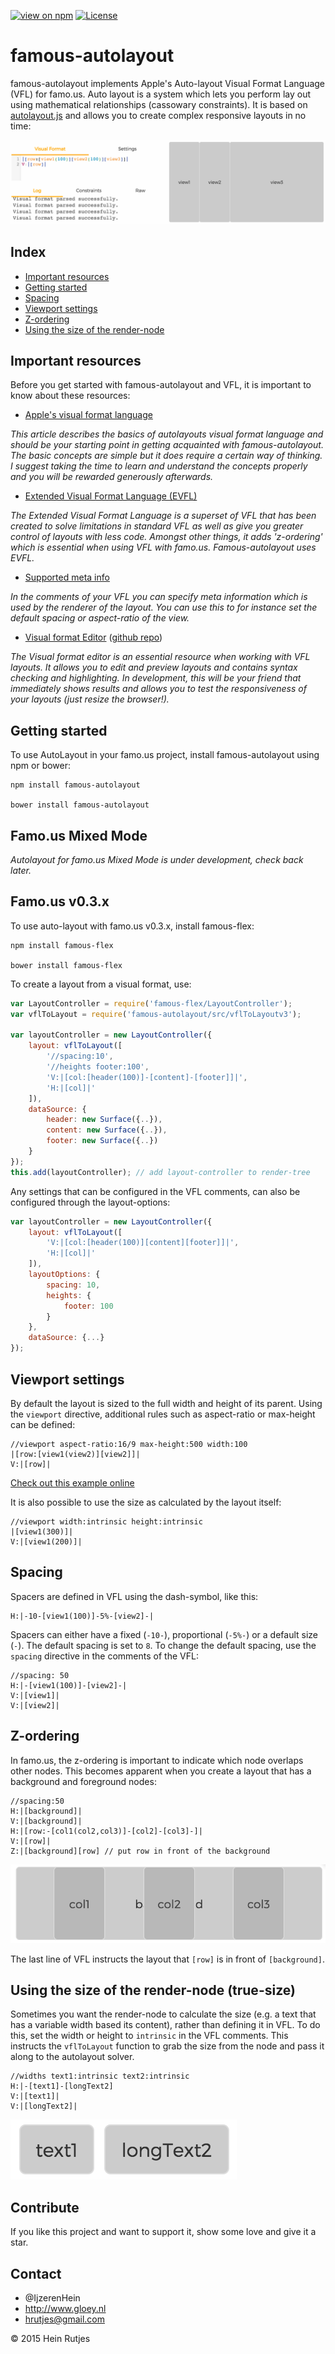 [![view on npm](http://img.shields.io/npm/v/famous-autolayout.svg)](https://www.npmjs.org/package/famous-autolayout)
[![License](http://img.shields.io/:license-mit-blue.svg)](http://doge.mit-license.org)

famous-autolayout
==========

famous-autolayout implements Apple's Auto-layout Visual Format Language (VFL) for famo.us. Auto layout is a system which lets you perform lay out using mathematical relationships (cassowary constraints). It is based on [autolayout.js](https://github.com/IjzerenHein/autolayout.js) and allows you to create complex responsive layouts in no time:

![screenshot](screenshot.gif)

## Index

- [Important resources](#important-resources)
- [Getting started](#getting-started)
- [Spacing](#spacing)
- [Viewport settings](#viewport-settings)
- [Z-ordering](#z-ordering)
- [Using the size of the render-node](#using-the-size-of-the-render-node)

## Important resources

Before you get started with famous-autolayout and VFL, it is important to know about these resources:

- [Apple's visual format language](https://developer.apple.com/library/ios/documentation/UserExperience/Conceptual/AutolayoutPG/VisualFormatLanguage/VisualFormatLanguage.html)

*This article describes the basics of autolayouts visual format language and should be your starting point in getting acquainted with famous-autolayout. The basic concepts are simple but it does require a certain way of thinking. I suggest taking the time to learn and understand the concepts properly and you will be rewarded generously afterwards.*

- [Extended Visual Format Language (EVFL)](https://github.com/IjzerenHein/autolayout.js#extended-visual-format-language-evfl)

*The Extended Visual Format Language is a superset of VFL that has been created to solve limitations in standard VFL as well as give you greater control of layouts with less code. Amongst other things, it adds 'z-ordering' which is essential when using VFL with famo.us. Famous-autolayout uses EVFL.*

- [Supported meta info](https://github.com/IjzerenHein/visualformat-editor#extended-visual-format-meta-info)

*In the comments of your VFL you can specify meta information which is used by the renderer of the layout. You can use this to for instance set the default spacing or aspect-ratio of the view.*

- [Visual format Editor](https://rawgit.com/IjzerenHein/visualformat-editor/master/dist/index.html) ([github repo](https://github.com/IjzerenHein/visualformat-editor))

*The Visual format editor is an essential resource when working with VFL layouts. It allows you to edit and preview layouts and contains syntax checking and highlighting. In development, this will be your friend that immediately shows results and allows you to test the responsiveness of your layouts (just resize the browser!).*

## Getting started

To use AutoLayout in your famo.us project, install famous-autolayout using npm or bower:

    npm install famous-autolayout

    bower install famous-autolayout

## Famo.us Mixed Mode

*Autolayout for famo.us Mixed Mode is under development, check back later.*


## Famo.us v0.3.x

To use auto-layout with famo.us v0.3.x, install famous-flex:

    npm install famous-flex

    bower install famous-flex

To create a layout from a visual format, use:

```javascript
var LayoutController = require('famous-flex/LayoutController');
var vflToLayout = require('famous-autolayout/src/vflToLayoutv3');

var layoutController = new LayoutController({
    layout: vflToLayout([
        '//spacing:10',
        '//heights footer:100',
        'V:|[col:[header(100)]-[content]-[footer]]|',
        'H:|[col]|'
    ]),
    dataSource: {
        header: new Surface({..}),
        content: new Surface({..}),
        footer: new Surface({..})
    }
});
this.add(layoutController); // add layout-controller to render-tree
```

Any settings that can be configured in the VFL comments, can also
be configured through the layout-options:

```javascript
var layoutController = new LayoutController({
    layout: vflToLayout([
        'V:|[col:[header(100)][content][footer]]|',
        'H:|[col]|'
    ]),
    layoutOptions: {
        spacing: 10,
        heights: {
            footer: 100
        }
    },
    dataSource: {...}
});
```


## Viewport settings

By default the layout is sized to the full width and height of its parent.
Using the `viewport` directive, additional rules such as aspect-ratio or max-height can be defined:

```vfl
//viewport aspect-ratio:16/9 max-height:500 width:100
|[row:[view1(view2)][view2]]|
V:|[row]|
```

[Check out this example online](https://rawgit.com/IjzerenHein/visualformat-editor/master/dist/index.html?vfl=rgb)

It is also possible to use the size as calculated by the layout itself:

```vfl
//viewport width:intrinsic height:intrinsic
|[view1(300)]|
V:|[view1(200)]|
```


## Spacing

Spacers are defined in VFL using the dash-symbol, like this:

    H:|-10-[view1(100)]-5%-[view2]-|
    
Spacers can either have a fixed (`-10-`), proportional (`-5%-`) or a default size (`-`).
The default spacing is set to `8`. To change the default spacing, use the `spacing` directive in the comments of the VFL:

```vfl
//spacing: 50
H:|-[view1(100)]-[view2]-|
V:|[view1]|
V:|[view2]|
```


## Z-ordering

In famo.us, the z-ordering is important to indicate which node overlaps other nodes.
This becomes apparent when you create a layout that has a background and foreground nodes:

```vfl
//spacing:50
H:|[background]|
V:|[background]|
H:|[row:-[col1(col2,col3)]-[col2]-[col3]-]|
V:|[row]|
Z:|[background][row] // put row in front of the background
```
![z-ordering](img/z-ordering.png)

The last line of VFL instructs the layout that `[row]` is in front of `[background]`.


## Using the size of the render-node (true-size)

Sometimes you want the render-node to calculate the size (e.g. a text that has a variable width based
its content), rather than defining it in VFL.
To do this, set the width or height to `intrinsic` in the VFL comments. This instructs the `vflToLayout`
function to grab the size from the node and pass it along to the autolayout solver.

```vfl
//widths text1:intrinsic text2:intrinsic
H:|-[text1]-[longText2]
V:|[text1]|
V:|[longText2]|
```
![truesize](img/truesize.png)

## Contribute

If you like this project and want to support it, show some love
and give it a star.


## Contact
-   @IjzerenHein
-   http://www.gloey.nl
-   hrutjes@gmail.com

© 2015 Hein Rutjes

